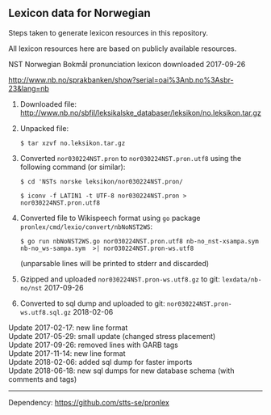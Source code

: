 ## Lexicon data for Norwegian

Steps taken to generate lexicon resources in this repository.

All lexicon resources here are based on publicly available resources.

NST Norwegian Bokmål pronunciation lexicon downloaded 2017-09-26

http://www.nb.no/sprakbanken/show?serial=oai%3Anb.no%3Asbr-23&lang=nb

 1. Downloaded file: http://www.nb.no/sbfil/leksikalske_databaser/leksikon/no.leksikon.tar.gz

 2. Unpacked file:

    `$ tar xzvf no.leksikon.tar.gz`

 3. Converted `nor030224NST.pron` to `nor030224NST.pron.utf8` using the following command (or similar):
    
    `$ cd 'NSTs norske leksikon/nor030224NST.pron/`

    `$ iconv -f LATIN1 -t UTF-8 nor030224NST.pron > nor030224NST.pron.utf8`

 4. Converted file to Wikispeech format using `go` package `pronlex/cmd/lexio/convert/nbNoNST2WS`:

    `$ go run nbNoNST2WS.go nor030224NST.pron.utf8 nb-no_nst-xsampa.sym nb-no_ws-sampa.sym  >| nor030224NST.pron-ws.utf8`

    (unparsable lines will be printed to stderr and discarded)

 5. Gzipped and uploaded `nor030224NST.pron-ws.utf8.gz` to git: `lexdata/nb-no/nst` 2017-09-26
 
 6. Converted to sql dump and uploaded to git: `nor030224NST.pron-ws.utf8.sql.gz` 2018-02-06

Update 2017-02-17: new line format   
Update 2017-05-29: small update (changed stress placement)   
Update 2017-09-26: removed lines with GARB tags   
Update 2017-11-14: new line format   
Update 2018-02-06: added sql dump for faster imports    
Update 2018-06-18: new sql dumps for new database schema (with comments and tags)    

---

Dependency: https://github.com/stts-se/pronlex
